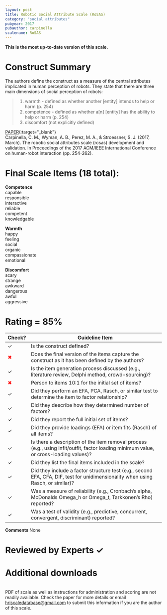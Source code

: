 ```yaml
---
layout: post
title: Robotic Social Attribute Scale (RoSAS)
category: "social attributes"
pubyear: 2017
pubauthor: carpinella
scalename: RoSAS
---
```


**This is the most up-to-date version of this scale.**

# Construct Summary

The authors define the construct as a measure of the central attributes implicated in human perception of robots. They state that there are three main dimensions of social perception of robots:

>1. warmth - defined as whether another [entity] intends to help or harm (p. 254) 
>2. competence - defined as whether a[n] [entity] has the ability to help or harm (p. 254) 
>3. discomfort (not explicitly defined)

[PAPER](https://dl.acm.org/doi/abs/10.1145/2909824.3020208){:target="_blank"}
<br>Carpinella, C. M., Wyman, A. B., Perez, M. A., & Stroessner, S. J. (2017, March). The robotic social attributes scale (rosas) development and validation. In Proceedings of the 2017 ACM/IEEE International Conference on human-robot interaction (pp. 254-262).

# Final Scale Items (18 total):

**Competence**
<br>capable
<br>responsible
<br>interactive
<br>reliable
<br>competent
<br>knowledgable

**Warmth**
<br>happy
<br>feeling
<br>social
<br>organic
<br>compassionate
<br>emotional

**Discomfort**
<br>scary
<br>strange
<br>awkward
<br>dangerous
<br>awful
<br>aggressive

# Rating = 85% 

<table>
  <thead>
    <tr>
      <th>Check?</th>
      <th>Guideline Item</th>
    </tr>
  </thead>
  <tbody>
    <tr>
      <td>&#10003;</td>
      <td>Is the construct defined?</td>
    </tr>
    <tr>
      <td style="color: red;">&#10006;</td>
      <td>Does the final version of the items capture the construct as it has been defined by the authors?</td>
    </tr>
    <tr>
      <td>&#10003;</td>
      <td>Is the item generation process discussed (e.g., literature review, Delphi method, crowd-sourcing)?</td>
    </tr>
    <tr>
      <td style="color: red;">&#10006;</td>
      <td>Person to items 10:1 for the initial set of items?</td>
    </tr>
    <tr>
      <td>&#10003;</td>
      <td>Did they perform an EFA, PCA, Rasch, or similar test to determine the item to factor relationship?</td>
    </tr>
    <tr>
      <td>&#10003;</td>
      <td>Did they describe how they determined number of factors?</td>
    </tr>
    <tr>
      <td>&#10003;</td>
      <td>Did they report the full initial set of items?</td>
    </tr>
    <tr>
      <td>&#10003;</td>
      <td>Did they provide loadings (EFA) or item fits (Rasch) of all items?</td>
    </tr>
    <tr>
      <td>&#10003;</td>
      <td>Is there a description of the item removal process (e.g., using infit/outfit, factor loading minimum value, or cross-loading values)?</td>
    </tr>
    <tr>
      <td>&#10003;</td>
      <td>Did they list the final items included in the scale?</td>
    </tr>
    <tr>
      <td>&#10003;</td>
      <td>Did they include a factor structure test (e.g., second EFA, CFA, DIF, test for unidimensionality when using Rasch, or similar)?</td>
    </tr>
    <tr>
      <td>&#10003;</td>
      <td>Was a measure of reliability (e.g., Cronbach’s alpha, McDonalds Omega_h or Omega_t, Tarkkonen’s Rho) reported?</td>
    </tr>
    <tr>
      <td>&#10003;</td>
      <td>Was a test of validity (e.g., predictive, concurrent, convergent, discriminant) reported?</td>
    </tr>
  </tbody>
</table>

**Comments**
None

# Reviewed by Experts &#10003;

# Additional downloads
<br>PDF of scale as well as instructions for administration and scoring are not readily available. Check the paper for more details or email hriscaledatabase@gmail.com to submit this information if you are the author of this scale.